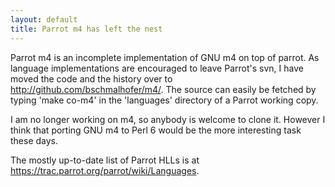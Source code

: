 ```yaml
---
layout: default
title: Parrot m4 has left the nest
---
```


<p>
Parrot m4 is an incomplete implementation of GNU m4 on top of parrot. As language implementations are encouraged to leave Parrot's svn, I have moved the code and the history over to <a href="http://github.com/bschmalhofer/m4/" rel="nofollow">http://github.com/bschmalhofer/m4/</a>. The source can easily be fetched by typing 'make co-m4' in the 'languages' directory of a Parrot working copy.
</p><p>
I am no longer working on m4, so anybody is welcome to clone it. However I think that porting GNU m4 to Perl 6 would be the more interesting task these days.
</p><p>
The mostly up-to-date list of Parrot HLLs is at
<a href="https://trac.parrot.org/parrot/wiki/Languages" rel="nofollow">https://trac.parrot.org/parrot/wiki/Languages</a>.
</p>
